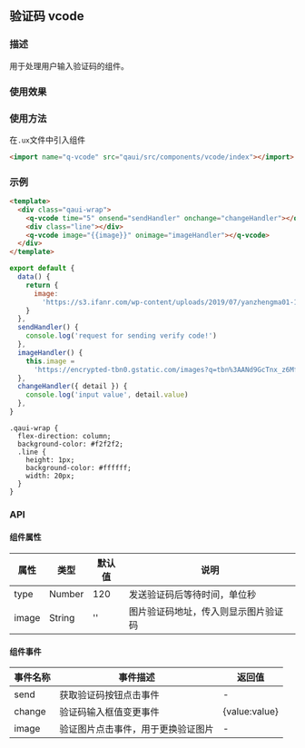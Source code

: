 ## 验证码 vcode

### 描述

用于处理用户输入验证码的组件。

### 使用效果

<preview url="https://editor.quickapp.cn/preview/2011/sL/2011sL1yEg08/build/pages/vcode"/>

### 使用方法

在`.ux`文件中引入组件

```html
<import name="q-vcode" src="qaui/src/components/vcode/index"></import>
```

### 示例

```html
<template>
  <div class="qaui-wrap">
    <q-vcode time="5" onsend="sendHandler" onchange="changeHandler"></q-vcode>
    <div class="line"></div>
    <q-vcode image="{{image}}" onimage="imageHandler"></q-vcode>
  </div>
</template>
```

```js
export default {
  data() {
    return {
      image:
        'https://s3.ifanr.com/wp-content/uploads/2019/07/yanzhengma01-1024x312.png',
    }
  },
  sendHandler() {
    console.log('request for sending verify code!')
  },
  imageHandler() {
    this.image =
      'https://encrypted-tbn0.gstatic.com/images?q=tbn%3AANd9GcTnx_z6MfMIVA0etrLHrpzAo-kU-Rm2VJMTbQ&usqp=CAU'
  },
  changeHandler({ detail }) {
    console.log('input value', detail.value)
  },
}
```

```less
.qaui-wrap {
  flex-direction: column;
  background-color: #f2f2f2;
  .line {
    height: 1px;
    background-color: #ffffff;
    width: 20px;
  }
}
```

### API

#### 组件属性

| 属性  | 类型   | 默认值 | 说明                                 |
| ----- | ------ | ------ | ------------------------------------ |
| type  | Number | 120    | 发送验证码后等待时间，单位秒         |
| image | String | ''     | 图片验证码地址，传入则显示图片验证码 |

#### 组件事件

| 事件名称 | 事件描述                           | 返回值        |
| -------- | ---------------------------------- | ------------- |
| send     | 获取验证码按钮点击事件             | -             |
| change   | 验证码输入框值变更事件             | {value:value} |
| image    | 验证图片点击事件，用于更换验证图片 | -             |
